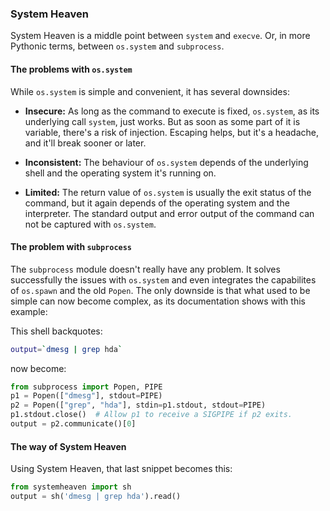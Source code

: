 ### System Heaven

System Heaven is a middle point between `system` and `execve`. Or, in more Pythonic terms, between `os.system` and `subprocess`.

#### The problems with `os.system`

While `os.system` is simple and convenient, it has several downsides:

* **Insecure:** As long as the command to execute is fixed, `os.system`, as its underlying call `system`, just works. But as soon as some part of it is variable, there's a risk of injection. Escaping helps, but it's a headache, and it'll break sooner or later.

* **Inconsistent:** The behaviour of `os.system` depends of the underlying shell and the operating system it's running on.

* **Limited:** The return value of `os.system` is usually the exit status of the command, but it again depends of the operating system and the interpreter. The standard output and error output of the command can not be captured with `os.system`.

#### The problem with `subprocess`

The `subprocess` module doesn't really have any problem. It solves successfully the issues with `os.system` and even integrates the capabilites of `os.spawn` and the old `Popen`. The only downside is that what used to be simple can now become complex, as its documentation shows with this example:

This shell backquotes:

~~~bash
output=`dmesg | grep hda`
~~~

now become:

~~~python
from subprocess import Popen, PIPE
p1 = Popen(["dmesg"], stdout=PIPE)
p2 = Popen(["grep", "hda"], stdin=p1.stdout, stdout=PIPE)
p1.stdout.close()  # Allow p1 to receive a SIGPIPE if p2 exits.
output = p2.communicate()[0]
~~~

#### The way of System Heaven

Using System Heaven, that last snippet becomes this:

~~~python
from systemheaven import sh
output = sh('dmesg | grep hda').read()
~~~

